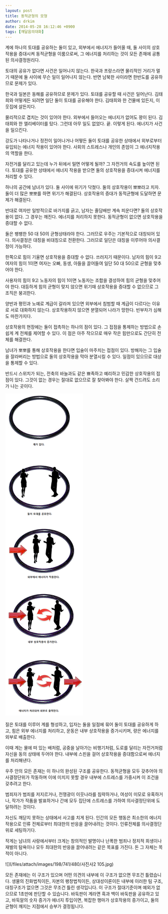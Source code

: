 ```yaml
---
layout: post
title: 동적균형의 모형
author: drkim
date: 2014-05-28 16:12:46 +0900
tags: [깨달음의대화]
---
```

계에 하나의 토대를 공유하는 둘이 있고, 외부에서 에너지가 들어올 때, 둘 사이의 상호작용을 증대시켜 동적균형을 이룸으로써, 그 에너지를 처리하는 것이 모든 존재에 공통된 의사결정원리다. 

  


토대의 공유가 없다면 사건은 일어나지 않는다. 한국과 프랑스라면 물리적인 거리가 멀기 때문에 둘 사이에 무슨 일이 일어나지 않는다. 반면 남북한 사이라면 한반도를 공유하므로 문제가 있다. 

  


한국과 일본은 동해를 공유하므로 문제가 있다. 토대를 공유할 때 사건은 일어난다. 김태희와 어떻게든 되려면 일단 둘이 토대를 공유해야 한다. 김태희와 한 건물에 있든지, 이웃집에 살든지다. 

  


물리적으로 겹치는 것이 있어야 한다. 외부에서 들어오는 에너지가 없어도 꽝이 된다. 김태희와 한 엘리베이터를 탔다. 그런데 아무 일도 없었다. 끝. 이렇게 된다. 에너지가 사건을 일으킨다.

  


강도가 나타나거나 정전이 일어나거나 어떻든 둘이 토대를 공유한 상태에서 외부로부터 유입되는 에너지 작용이 있어야 한다. 사회의 스트레스나 개인의 존엄이 그 에너지작용의 역할을 한다. 

  


자전거를 달리고 있는데 누가 뒤에서 밀면 어떻게 될까? 그 자전거의 속도를 높이면 된다. 토대를 공유한 상태에서 에너지 작용을 받으면 둘의 상호작용을 증대시켜 에너지를 처리할 수 있다. 

  


하나의 공간에 남녀가 있다. 둘 사이에 위기가 닥쳤다. 둘의 상호작용이 뽀뽀라고 치자. 둘이 더 많은 뽀뽀를 하면 위기가 해결된다. 상호작용의 증대가 동적균형에 도달하면 문제가 해결된다. 

  


반대로 여자만 일방적으로 바가지를 긁고, 남자는 줄담배만 계속 피운다면? 둘의 상호작용이 없다. 그 경우는 깨진다. 에너지를 처리하지 못한다. 동적균형이 없으면 상호작용을 증대할 수 없다.

  


둘은 팽팽한 50 대 50의 균형상태라야 한다. 그러므로 우주는 기본적으로 대칭되어 있다. 의사결정은 대칭을 비대칭으로 전환한다. 그러므로 일단은 대칭을 이루어야 의사결정이 가능하다. 

  


한쪽으로 힘이 기울면 상호작용을 증대할 수 없다. 쓰러지기 때문이다. 남자의 힘이 9고 여자의 힘이 1이면 여자는 오빠, 동생, 아들을 끌어들여 일단 50 대 50으로 균형을 맞추어야 한다. 

  


사용자의 힘이 9고 노동자의 힘이 1이면 노동자는 조합을 결성하여 힘의 균형을 맞추어야 한다. 대등하게 힘의 균형이 맞지 않으면 위기때 상호작용을 증대할 수 없으므로 그 조직은 붕괴한다.

  


양반과 평민과 노예로 계급이 갈라져 있으면 외부에서 침범할 때 계급이 다르다는 이유로 서로 대화하지 않는다. 상호작용하지 않으면 분열되어 나라가 망한다. 빈부차가 심해도 마찬가지다. 

  


상호작용의 현장에는 둘이 접촉하는 하나의 점이 있다. 그 접점을 통제하는 방법으로 손쉽게 계 전체를 제어할 수 있다. 이 점은 아주 작으므로 매우 작은 힘만으로도 간단히 전체를 해결한다.

  


남녀가 뽀뽀를 통해 상호작용을 한다면 입술이 마주치는 접점이 있다. 방해자는 그 입술을 잘라버리는 방법으로 둘의 상호작용을 막아 분열시킬 수 있다. 일점이 있으므로 대상을 통제할 수 있다. 

  


반드시 스위치가 되는, 전축의 바늘과도 같은 뾰족하고 예리하고 민감한 상호작용의 접점이 있다. 그것이 없는 경우는 절대로 없으므로 잘 찾아봐야 한다. 살짝 건드려도 소리가 나는 곳이다. 

  




![](/files/attach/images/198/741/480/0.gif) 

  


질은 토대를 이루어 계를 형성하고, 입자는 둘을 일점에 묶어 둘이 토대를 공유하게 하고, 힘은 외부 에너지를 처리하고, 운동은 내부 상호작용을 증가시키며, 량은 에너지를 외부로 배출한다. 

  


이때 계는 물에 떠 있는 배처럼, 공중을 날아가는 비행기처럼, 도로를 달리는 자전거처럼 자신을 동의 상태에 두어야 한다. 내부에 스핀을 걸어 상호작용을 증대함으로써 에너지를 처리해낸다. 

  


우주 안의 모든 존재는 이 하나의 완성된 구조를 공유한다. 동적균형을 모두 갖추어야 의사결정단위가 작동하며 이에 미치지 못할 경우 내부에 스트레스를 가중시켜 이 조건을 갖추려고 한다.

  


범죄자가 범죄를 저지르거나, 전쟁광이 이웃나라를 침략하거나, 여성이 미모로 유혹하거나, 작가가 작품을 발표하거나 간에 모두 집단에 스트레스를 가하여 의사결정단위에 도달하려는 것이다. 

  


자신도 깨닫지 못하는 상태에서 사고를 치게 된다. 인간의 모든 행동은 최소한의 에너지 작용으로 인류 전체로부터 최대한의 반응을 끌어내려는 것이다. 인류전체를 의사결정단위로 세팅하기다.

  


작게는 남녀의 사랑에서부터 크게는 창의적인 발명이나 난폭한 범죄나 정치적 희생이나 재벌의 탐욕이나 모두 최대한의 반응을 끌어내려는 같은 목표를 가진다. 돈 그 자체는 목적이 아니다. 

  



 ![](/files/attach/images/198/741/480/사진사2 105.jpg) 

  


모든 존재에는 이 구조가 있으며 어떤 의견의 내부에 이 구조가 없으면 무조건 틀렸습니다. 생물의 진화법칙이든, 자본의 팽창법칙이든, 상대성이론이든 내부에 이러한 팀 구조, 대칭구조가 없으면 그것은 무조건 틀린 생각입니다. 이 구조가 절대기준이며 예외가 없으므로 1초만에 판단할 수 있습니다. 바둑판이 계라면 흑과 백이 바둑판을 공유하고 있고, 바둑알의 숫자 증가가 에너지 투입이면, 복잡한 행마가 상호작용의 증가이고, 둘의 균형이 깨지는 지점에서 승부가 결정됩니다.